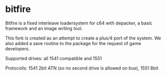 # bitfire
Bitfire is a fixed interleave loadersystem for c64 with depacker, a basic framework and an image writing tool.

This fork is created as an attempt to create a plus/4 port of the system. We also added a save routine to the package for the request of game developers.

Supported drives: all 1541 compatible and 1551

Protocolls: 1541 2bit ATN (so no second drive is allowed on bus), 1551 8bit

